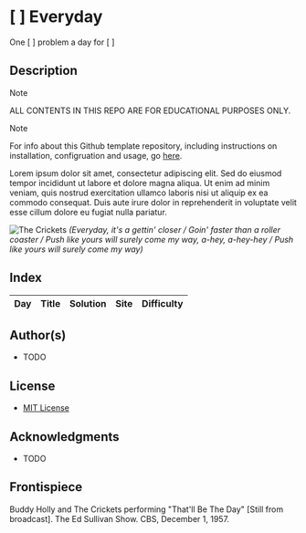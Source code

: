 # [ ] Everyday

One [ ] problem a day for [ ]

## Description

> [!NOTE]
> ALL CONTENTS IN THIS REPO ARE FOR EDUCATIONAL PURPOSES ONLY.
<!-- markdownlint-disable MD028 -->

<!-- markdownlint-enable MD028 -->
> [!NOTE]
> For info about this Github template repository, including instructions on installation, configruation and usage, go [here](https://github.com/ggeerraarrdd/eevveerryyddaayy).

Lorem ipsum dolor sit amet, consectetur adipiscing elit. Sed do eiusmod tempor incididunt ut labore et dolore magna aliqua. Ut enim ad minim veniam, quis nostrud exercitation ullamco laboris nisi ut aliquip ex ea commodo consequat. Duis aute irure dolor in reprehenderit in voluptate velit esse cillum dolore eu fugiat nulla pariatur.

![The Crickets](docs/the_crickets.png)
_(Everyday, it's a gettin' closer / Goin' faster than a roller coaster / Push like yours will surely come my way, a-hey, a-hey-hey / Push like yours will surely come my way)_

## Index

<!-- Index Start - WARNING: Do not delete or modify this markdown comment. -->
| Day   | Title   | Solution   | Site   | Difficulty   |
| ----- | ------- | ---------- | ------ | ------------ |
<!-- Index End - WARNING: Do not delete or modify this markdown comment. -->

## Author(s)

* TODO

## License

* [MIT License](/LICENSE)

## Acknowledgments

* TODO

## Frontispiece

Buddy Holly and The Crickets performing "That'll Be The Day" [Still from broadcast]. The Ed Sullivan Show. CBS, December 1, 1957.
